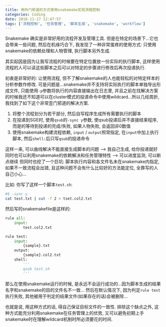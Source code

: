 ```yaml
---
title: 用外门邪道的方式使用snakemake实现流程控制
categories: Coding
date: 2018-11-17 12:47:57
tags: ['流程控制', '任务管理', '脚本生成', 'snakemake', 'workflow']
---
```


<!-- 摘要部分 -->
Snakemake 确实是非常好用的流程开发及管理工具. 但是在特定的场景下...它也会带来一些问题, 然后在机缘巧合下, 我发现了一种非常蛋疼的使用方式: 只使用snakemake的依赖处理和人物管理, 执行脚本另外生成.
<!-- more -->

其实起因是因为让我写流程的时候要在特定位置放一份实际的执行脚本, 这样使用流程的人可以读这些脚本之后可以对特定的步骤进行修改后再次投递执行.

初衷是非常好的: 让使用流程, 但不了解snakemake的人也能轻松的对特定样本的分析参数作修改. 可是问题是...snakemake并不支持将实际执行的脚本单独导出形成文件, 只能使用`-p`参数将执行的内容直接输出在日志里, 并且之前在找解决方案的时候我还不知道可以在cluster模式的投递命令中使用wildcard...所以几经周折, 我找到了如下这个非常歪门邪道的解决方案.

1. 将整个流程划分为若干部分, 然后自写程序生成所有需要执行的脚本
2. 在投递到SGE时, 使用`qsub`的`-sync y`参数, 使qsub投递后并不直接结束程序, 而是的等待到投递的完成/失败, 如果人物失败, 会返回非0数值
3. 使用snakemake构建流程依赖, `input` / `output`照常指定, 在`input`中加上执行脚本, 然后`shell:`后只写`qsub`的投递命令

这样一来, 可以曲线解决不能直接生成脚本的问题 --> 我自己生成, 给你投递就好
同时也可以利用snakemake的依赖解决和任务管理特性 --> 可以进度监测, 可以断点继续
但同时也挖了一个巨坑: 脚本执行内容和各文件名未在snakemake内指定, 如果不一致流程会出错, 且这种问题不会有什么比较好的方法能定位, 全靠写的人自己小心...

比如: 你写了这样一个脚本`test.sh`:

```bash
#$ -sync y
cat test.txt | cut -f 2 > tset.col2.txt
```

然后写的snakemakefile是这样的:

```python
rule all:
    input:
        test.col2.txt

rule test:
    input:
        {sample}.txt
    output:
        {sample}.col2.txt
    shell:
        '''
        qsub test.sh
        '''
```

那么在使用snakemake运行的时候, 是永远不会运行成功的...因为脚本生成的结果名字和snakemake的目的文件名不一致...
然后在默认情况下, 因为判定`rule test`执行失败, 其他被用于判定的结果文件(如果存在的话)会被删除...

也就是说, 用这种方式的话, 得自己保证目标文件的一致性. 排除这个缺点之外, 这种方式能充分利用snakemake在任务管理上的优势, 又可以避免初期上手snakemake时在理解wildcard机制时所必须要花的时间.
